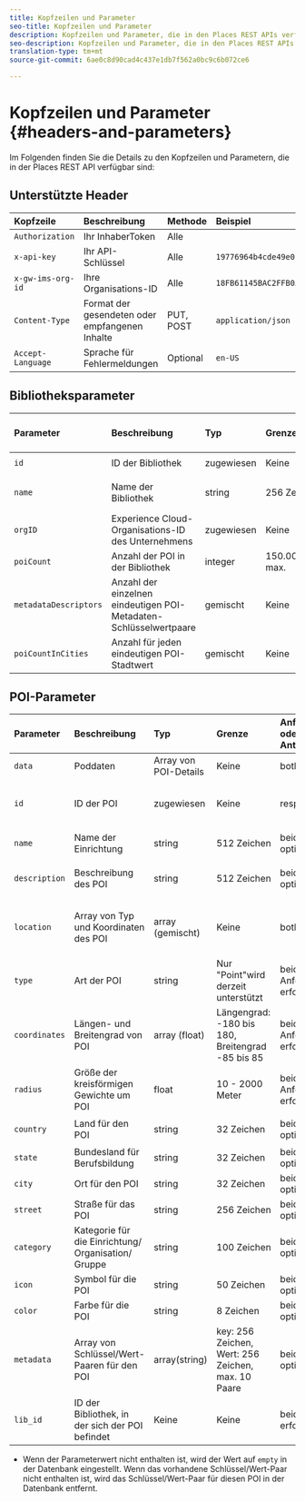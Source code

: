 ```yaml
---
title: Kopfzeilen und Parameter
seo-title: Kopfzeilen und Parameter
description: Kopfzeilen und Parameter, die in den Places REST APIs verfügbar sind.
seo-description: Kopfzeilen und Parameter, die in den Places REST APIs verfügbar sind.
translation-type: tm+mt
source-git-commit: 6ae0c8d90cad4c437e1db7f562a0bc9c6b072ce6

---
```



# Kopfzeilen und Parameter {#headers-and-parameters}

Im Folgenden finden Sie die Details zu den Kopfzeilen und Parametern, die in der Places REST API verfügbar sind:

## Unterstützte Header

| Kopfzeile | Beschreibung | Methode | Beispiel |
| :--- | :--- | :--- | :--- |
| `Authorization` | Ihr InhaberToken | Alle |  |
| `x-api-key` | Ihr API-Schlüssel | Alle | `19776964b4cde49e08d8f62e5824f777b` |
| `x-gw-ims-org-id` | Ihre Organisations-ID | Alle | `18FB61145BAC2FFB0A494777@AdobeOrg` |
| `Content-Type` | Format der gesendeten oder empfangenen Inhalte | PUT, POST | `application/json` |
| `Accept-Language` | Sprache für Fehlermeldungen | Optional | `en-US` |

## Bibliotheksparameter

| Parameter | Beschreibung | Typ | Grenze | Anforderung oder Antwort | Beispiel |
| :--- | :--- | :--- | :--- | :--- | :--- |
| `id` | ID der Bibliothek | zugewiesen | Keine | Antwort | `"id": "b2488788-2d2a-462b-b1a2-305272777dda"` |
| `name` | Name der Bibliothek | string | 256 Zeichen | beide in Anforderung erforderlich | `"name": "Amazing Places"` |
| `orgID` | Experience Cloud-Organisations-ID des Unternehmens | zugewiesen | Keine | Antwort | `"orgID": "777F20F55BACA09E0A495D8F@AdobeOrg"` |
| `poiCount` | Anzahl der POI in der Bibliothek | integer | 150.000 max. | Antwort | `"poiCount": 25149` |
| `metadataDescriptors` | Anzahl der einzelnen eindeutigen POI-Metadaten-Schlüsselwertpaare | gemischt | Keine | Antwort |  |
| `poiCountInCities` | Anzahl für jeden eindeutigen POI-Stadtwert | gemischt | Keine | Antwort |  |

## POI-Parameter

| Parameter | Beschreibung | Typ | Grenze | Anforderung oder Antwort | Beispiel |
| :--- | :--- | :--- | :--- | :--- | :--- |
| `data` | Poddaten | Array von POI-Details | Keine | both |  |
| `id` | ID der POI | zugewiesen | Keine | response | `"id": "1455462b-7f9c-4220-9f42-5bbce777a0d1"` |
| `name` | Name der Einrichtung | string | 512 Zeichen | beide, optional\* | `"name": "My Favorite Place"` |
| `description` | Beschreibung des POI | string | 512 Zeichen | beide, optional\* | `"description": "This is a very good place."` |
| `location` | Array von Typ und Koordinaten des POI | array (gemischt) | Keine | both | `"location": {"type": "Point", "coordinates": [-122.201007, 37.604713]` |
| `type` | Art der POI | string | Nur "Point"wird derzeit unterstützt | beide in Anforderung erforderlich | `"type": "Point"` |
| `coordinates` | Längen- und Breitengrad von POI | array (float) | Längengrad: -180 bis 180, Breitengrad -85 bis 85 | beide in Anforderung erforderlich | `"coordinates": [-122.201007, 37.604713]` |
| `radius` | Größe der kreisförmigen Gewichte um POI | float | 10 - 2000 Meter | beide in Anforderung erforderlich | `"radius": 100` |
| `country` | Land für den POI | string | 32 Zeichen | beide, optional* | `"country": "United States"` |
| `state` | Bundesland für Berufsbildung | string | 32 Zeichen | beide, optional* | `"state": "California"` |
| `city` | Ort für den POI | string | 32 Zeichen | beide, optional* | `"city": "San Jose"` |
| `street` | Straße für das POI | string | 256 Zeichen | beide, optional* | `"street": "122 Woz Way"` |
| `category` | Kategorie für die Einrichtung/ Organisation/ Gruppe | string | 100 Zeichen | beide, optional* | `"category": "cafe"` |
| `icon` | Symbol für die POI | string | 50 Zeichen | beide, optional* | `"icon": "star"` |
| `color` | Farbe für die POI | string | 8 Zeichen | beide, optional* | `"color": "blue"` |
| `metadata` | Array von Schlüssel/Wert-Paaren für den POI | array(string) | key: 256 Zeichen, Wert: 256 Zeichen, max. 10 Paare | beide, optional* | `"metadata": {"region": "Equator"}` |
| `lib_id` | ID der Bibliothek, in der sich der POI befindet | Keine | Keine | beide, erforderlich | `"lib_id": "ac7a0b25-c6c2-43ba-bbc6-2b1777b80fe9"` |

* Wenn der Parameterwert nicht enthalten ist, wird der Wert auf `empty` in der Datenbank eingestellt. Wenn das vorhandene Schlüssel/Wert-Paar nicht enthalten ist, wird das Schlüssel/Wert-Paar für diesen POI in der Datenbank entfernt.

